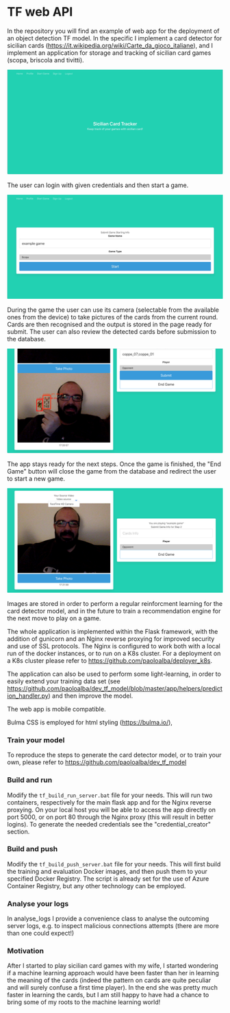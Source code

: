 # TF web API

In the repository you will find an example of web app for the deployment of an object detection TF model.
In the specific I implement a card detector for sicilian cards (https://it.wikipedia.org/wiki/Carte_da_gioco_italiane), and I implement an application for storage and tracking of sicilian card games (scopa, briscola and tivitti).

![alt text](https://github.com/paoloalba/tf_api/blob/master/readme_imgs/home_page.jpg?raw=true)

The user can login with given credentials and then start a game.

![alt text](https://github.com/paoloalba/tf_api/blob/master/readme_imgs/start_game.jpg?raw=true)

During the game the user can use its camera (selectable from the available ones from the device) to take pictures of the cards from the current round. Cards are then recognised and the output is stored in the page ready for submit. The user can also review the detected cards before submission to the database.

![alt text](https://github.com/paoloalba/tf_api/blob/master/readme_imgs/taken_picture.png?raw=true)

The app stays ready for the next steps. Once the game is finished, the "End Game" button will close the game from the database and redirect the user to start a new game.

![alt text](https://github.com/paoloalba/tf_api/blob/master/readme_imgs/submit_next.png?raw=true)

Images are stored in order to perform a regular reinforcment learning for the card detector model, and in the future to train a recommendation engine for the next move to play on a game.

The whole application is implemented within the Flask framework, with the addition of gunicorn and an Nginx reverse proxying for improved security and use of SSL protocols.
The Nginx is configured to work both with a local run of the docker instances, or to run on a K8s cluster.
For a deployment on a K8s cluster please refer to https://github.com/paoloalba/deployer_k8s.

The application can also be used to perform some light-learning, in order to easily extend your training data set (see https://github.com/paoloalba/dev_tf_model/blob/master/app/helpers/prediction_handler.py) and then improve the model.

The web app is mobile compatible.

Bulma CSS is employed for html styling (https://bulma.io/),

### Train your model

To reproduce the steps to generate the card detector model, or to train your own, please refer to https://github.com/paoloalba/dev_tf_model

### Build and run

Modify the ```tf_build_run_server.bat``` file for your needs.
This will run two containers, respectively for the main flask app and for the Nginx reverse proxying.
On your local host you will be able to access the app directly on port 5000, or on port 80 through the Nginx proxy (this will result in better logins).
To generate the needed credentials see the "credential_creator" section.

### Build and push

Modify the ```tf_build_push_server.bat``` file for your needs.
This will first build the training and evaluation Docker images, and then push them to your specified Docker Registry.
The script is already set for the use of Azure Container Registry, but any other technology can be employed.

### Analyse your logs

In analyse_logs I provide a convenience class to analyse the outcoming server logs, e.g. to inspect malicious connections attempts (there are more than one could expect!)

### Motivation

After I started to play sicilian card games with my wife, I started wondering if a machine learning approach would have been faster than her in learning the meaning of the cards (indeed the pattern on cards are quite peculiar and will surely confuse a first time player).
In the end she was pretty much faster in learning the cards, but I am still happy to have had a chance to bring some of my roots to the machine learning world!

